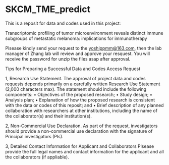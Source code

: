 # SKCM_TME_predict

This is a reposit for data and codes used in this project:

Transcriptomic profiling of tumor microenvironment reveals distinct immune subgroups of metastatic melanoma: implications for immunotherapy

Plsease kindly send your request to the yoshippmm@163.com, then the lab manager of Zhang lab will review and approve your resquest. You will receive the password for unzip the files asap after approval.


Tips for Preparing a Successful Data and Codes Access Request

1, Research Use Statement. 
The approval of project data and codes requests depends primarily on a carefully written Research Use Statement (2,000 characters max). 
The statement should include the following components:
• Objectives of the proposed research; 
• Study design; 
• Analysis plan; 
• Explanation of how the proposed research is consistent with the data or codes of this reposit; and 
• Brief description of any planned collaboration with researchers at other institutions, including the name of the collaborator(s) and their institution(s).

2, Non-Commercial Use Declaration. 
As part of the request, investigators should provide a non-commercial use declaration with the signature of Principal investigators (PIs).

3, Detailed Contact Information for Applicant and Collaborators
Plsease provide the full legal names and contact information for the applicant and all the collaborators (if appliable).
